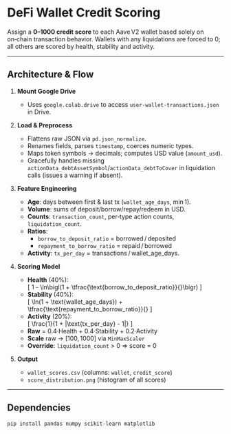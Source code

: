 # DeFi Wallet Credit Scoring

Assign a **0–1000 credit score** to each Aave V2 wallet based solely on on‑chain transaction behavior. Wallets with any liquidations are forced to 0; all others are scored by health, stability and activity.

---

## Architecture & Flow

1. **Mount Google Drive**  
   - Uses `google.colab.drive` to access `user-wallet-transactions.json` in Drive.

2. **Load & Preprocess**  
   - Flattens raw JSON via `pd.json_normalize`.  
   - Renames fields, parses `timestamp`, coerces numeric types.  
   - Maps token symbols → decimals; computes USD value (`amount_usd`).  
   - Gracefully handles missing `actionData_debtAssetSymbol`/`actionData_debtToCover` in liquidation calls (issues a warning if absent).

3. **Feature Engineering**  
   - **Age**: days between first & last tx (`wallet_age_days`, min 1).  
   - **Volume**: sums of deposit/borrow/repay/redeem in USD.  
   - **Counts**: `transaction_count`, per‑type action counts, `liquidation_count`.  
   - **Ratios**:  
     - `borrow_to_deposit_ratio` = borrowed / deposited  
     - `repayment_to_borrow_ratio` = repaid / borrowed  
   - **Activity**: `tx_per_day` = transactions / wallet_age_days.

4. **Scoring Model**  
   - **Health** (40%):  
     \[
       1 - \ln\bigl(1 + \tfrac{\text{borrow_to_deposit_ratio}}{}\bigr)
     \]
   - **Stability** (40%):  
     \[
       \ln(1 + \text{wallet_age_days}) + \tfrac{\text{repayment_to_borrow_ratio}}{}
     \]
   - **Activity** (20%):  
     \[
       \frac{1}{1 + |\text{tx_per_day} - 1|}
     \]
   - **Raw** = 0.4·Health + 0.4·Stability + 0.2·Activity  
   - **Scale** raw → [100, 1000] via `MinMaxScaler`  
   - **Override**: `liquidation_count` > 0 ⇒ score = 0  

5. **Output**  
   - `wallet_scores.csv` (columns: `wallet`, `credit_score`)  
   - `score_distribution.png` (histogram of all scores)

---

## Dependencies

```bash
pip install pandas numpy scikit-learn matplotlib
